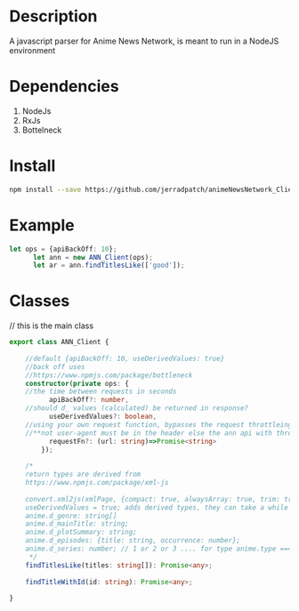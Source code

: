 
# Description
A javascript parser for Anime News Network, is meant to run in a NodeJS environment

# Dependencies
1) NodeJs
2) RxJs
3) Bottelneck

# Install
```bash
npm install --save https://github.com/jerradpatch/animeNewsNetwork_Client/tarball/master
```

# Example
```typescript
let ops = {apiBackOff: 10};
      let ann = new ANN_Client(ops);
      let ar = ann.findTitlesLike(['good']);
```
      
      
# Classes
// this is the main class
```typescript
export class ANN_Client {
    
    //default {apiBackOff: 10, useDerivedValues: true}
    //back off uses 
    //https://www.npmjs.com/package/bottleneck
    constructor(private ops: {
    //the time between requests in seconds
          apiBackOff?: number,
    //should d_ values (calculated) be returned in response?
          useDerivedValues?: boolean,
    //using your own request function, bypasses the request throttleing (apiBackOff)
    //**not user-agent must be in the header else the ann api with throw an infinite redirect loop
          requestFn?: (url: string)=>Promise<string>
        });
    
    /*
    return types are derived from 
    https://www.npmjs.com/package/xml-js
    
    convert.xml2js(xmlPage, {compact: true, alwaysArray: true, trim: true, nativeType: true})
    useDerivedValues = true; adds derived types, they can take a while as they are fetched from multiple calls
    anime.d_genre: string[]
    anime.d_mainTitle: string;
    anime.d_plotSummary: string;
    anime.d_episodes: {title: string, occurrence: number};
    anime.d_series: number; // 1 or 2 or 3 .... for type anime.type === 'TV' (for now)
     */
    findTitlesLike(titles: string[]): Promise<any>; 
    
    findTitleWithId(id: string): Promise<any>;
    
}



```
